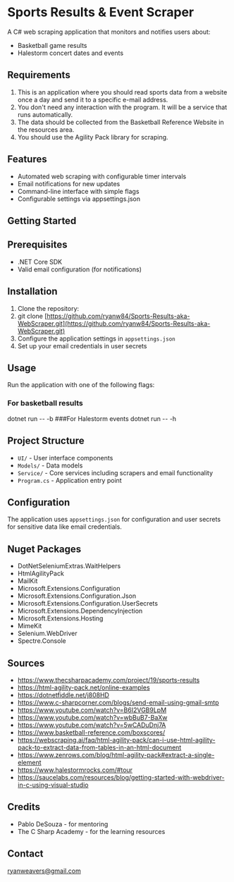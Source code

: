 # Sports Results & Event Scraper

A C# web scraping application that monitors and notifies users about:
- Basketball game results
- Halestorm concert dates and events

## Requirements
1. This is an application where you should read sports data from a website once a day and send it to a specific e-mail address.
2. You don't need any interaction with the program. It will be a service that runs automatically.
3. The data should be collected from the Basketball Reference Website in the resources area.
4. You should use the Agility Pack library for scraping.

## Features

- Automated web scraping with configurable timer intervals
- Email notifications for new updates
- Command-line interface with simple flags
- Configurable settings via appsettings.json

## Getting Started

## Prerequisites

- .NET Core SDK
- Valid email configuration (for notifications)

## Installation

1. Clone the repository:
2. git clone [https://github.com/ryanw84/Sports-Results-aka-WebScraper.git](https://github.com/ryanw84/Sports-Results-aka-WebScraper.git)
3. Configure the application settings in `appsettings.json`
4. Set up your email credentials in user secrets

## Usage

Run the application with one of the following flags:
### For basketball results
dotnet run -- -b
###For Halestorm events
dotnet run -- -h

## Project Structure

- `UI/` - User interface components
- `Models/` - Data models
- `Service/` - Core services including scrapers and email functionality
- `Program.cs` - Application entry point

## Configuration

The application uses `appsettings.json` for configuration and user secrets for sensitive data like email credentials.

## Nuget Packages
- DotNetSeleniumExtras.WaitHelpers
- HtmlAgilityPack
- MailKit
- Microsoft.Extensions.Configuration
- Microsoft.Extensions.Configuration.Json
- Microsoft.Extensions.Configuration.UserSecrets
- Microsoft.Extensions.DependencyInjection
- Microsoft.Extensions.Hosting
- MimeKit
- Selenium.WebDriver
- Spectre.Console

## Sources
- https://www.thecsharpacademy.com/project/19/sports-results
- https://html-agility-pack.net/online-examples
- https://dotnetfiddle.net/j808HD
- https://www.c-sharpcorner.com/blogs/send-email-using-gmail-smtp
- https://www.youtube.com/watch?v=B6I2VGB9LpM
- https://www.youtube.com/watch?v=wbBuB7-BaXw
- https://www.youtube.com/watch?v=5wCADuDnj7A
- https://www.basketball-reference.com/boxscores/
- https://webscraping.ai/faq/html-agility-pack/can-i-use-html-agility-pack-to-extract-data-from-tables-in-an-html-document
- https://www.zenrows.com/blog/html-agility-pack#extract-a-single-element
- https://www.halestormrocks.com/#tour
- https://saucelabs.com/resources/blog/getting-started-with-webdriver-in-c-using-visual-studio

## Credits
- Pablo DeSouza - for mentoring
- The C Sharp Academy - for the learning resources

## Contact
ryanweavers@gmail.com
